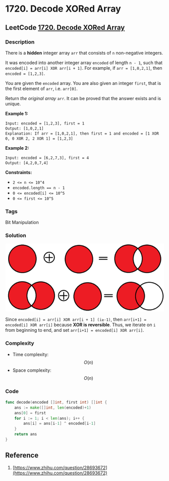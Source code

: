 # 1720. Decode XORed Array

## LeetCode [1720. Decode XORed Array](title)

### Description

There is a **hidden** integer array `arr` that consists of `n` non-negative integers.

It was encoded into another integer array `encoded` of length `n - 1`, such that `encoded[i] = arr[i] XOR arr[i + 1]`. For example, if `arr = [1,0,2,1]`, then `encoded = [1,2,3]`.

You are given the `encoded` array. You are also given an integer `first`, that is the first element of `arr`, i.e. `arr[0]`.

Return _the original array_ `arr`. It can be proved that the answer exists and is unique.

**Example 1:**

```text
Input: encoded = [1,2,3], first = 1
Output: [1,0,2,1]
Explanation: If arr = [1,0,2,1], then first = 1 and encoded = [1 XOR 0, 0 XOR 2, 2 XOR 1] = [1,2,3]
```

**Example 2:**

```text
Input: encoded = [6,2,7,3], first = 4
Output: [4,2,0,7,4]
```

**Constraints:**

* `2 <= n <= 10^4`
* `encoded.length == n - 1`
* `0 <= encoded[i] <= 10^5`
* `0 <= first <= 10^5`

### Tags

Bit Manipulation

### Solution

![](../.gitbook/assets/image%20%2832%29.png)

Since `encoded[i] = arr[i] XOR arr[i + 1] (i≥-1)`, then `arr[i+1] = encoded[i] XOR arr[i]` because **XOR is reversible**. Thus, we iterate on `i` from beginning to end, and set `arr[i+1] = encoded[i] XOR arr[i]`.

### Complexity

* Time complexity: $$O(n)$$
* Space complexity: $$O(n)$$

### Code

```go
func decode(encoded []int, first int) []int {
	ans := make([]int, len(encoded)+1)
	ans[0] = first
	for i := 1; i < len(ans); i++ {
		ans[i] = ans[i-1] ^ encoded[i-1]
	}
	return ans
}
```

## Reference

1. [https://www.zhihu.com/question/28693672](https://www.zhihu.com/question/28693672)


